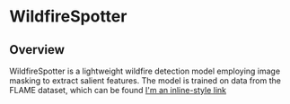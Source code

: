 # WildfireSpotter
## Overview
WildfireSpotter is a lightweight wildfire detection model employing image masking to extract salient features. The model is trained on data from the FLAME dataset, which can be found [I'm an inline-style link](https://www.google.com)
